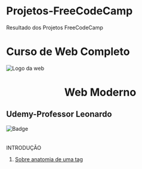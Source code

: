 # Projetos-FreeCodeCamp
Resultado dos Projetos FreeCodeCamp
<div>
   <h1>Curso de Web Completo</h1>   
   <img src="IMG/logo-web.jpg" alt="Logo da web" id="logo">   
</div>
 <h1 align="center">Web Moderno</h1>

<h2>Udemy-Professor Leonardo</h2>

![Badge](http://img.shields.io/static/v1?label=STATUS-DO-CURSO&message=%20EM:ANDAMENTO&color=GREEN&style=for-the-badge)
<br>
<br>
<br>
INTRODUÇÃO

<ol>  
  <li>
    <a href ="https://github.com/Fas-naWeb/Curso-de-Web---Udemy/blob/main/HTML/01_anatomiaDeUmaTag.html">
    Sobre anatomia de uma tag
    </a>
  </li>
  </ol>